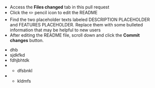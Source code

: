 

* Access the **Files changed** tab in this pull request
* Click the ✏️ pencil icon to edit the README
* Find the two placeholder texts labeled DESCRIPTION PLACEHOLDER and FEATURES PLACEHOLDER. Replace them with some bulleted information that may be helpful to new users
* After editing the README file, scroll down and click the **Commit changes** button.

 - dhb
 - sjdkfkd
 - fdhjbhtdk
 - - dfsbnkl
 - - kldmfs
